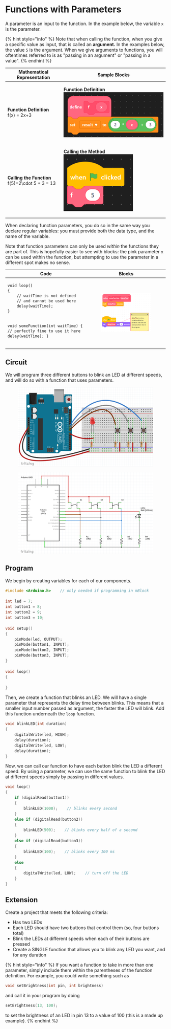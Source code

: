 # Functions with Parameters

A parameter is an input to the function.  In the example below, the variable `x` is the parameter.

{% hint style="info" %}
Note that when calling the function, when you give a specific value as input, that is called an **argument.**  In the examples below, the value `5` is the argument.  When we give arguments to functions, you will oftentimes referred to is as "passing in an argument" or "passing in a value".
{% endhint %}

| Mathematical Representation                                                                      | Sample Blocks                                                                                                             |
| ------------------------------------------------------------------------------------------------ | ------------------------------------------------------------------------------------------------------------------------- |
| <p><strong>Function Definition</strong><br><span class="math">f(x) = 2x+3</span></p>             | <p><strong>Function Definition</strong><br><img src="../../../.gitbook/assets/block_function_example.png" alt=""></p>     |
| <p><strong>Calling the Function</strong><br><span class="math">f(5)=2\cdot 5 + 3 = 13</span></p> | <p><strong>Calling the Method</strong><br><img src="../../../.gitbook/assets/block_function_call_example.png" alt=""></p> |

When declaring function parameters, you do so in the same way you declare regular variables: you must provide both the data type, and the name of the variable.

Note that function parameters can only be used _within_ the functions they are part of.  This is hopefully easier to see with blocks: the pink parameter `x` can be used within the function, but attempting to use the parameter in a different spot makes no sense.

<table><thead><tr><th>Code</th><th>Blocks</th></tr></thead><tbody><tr><td><pre class="language-cpp"><code class="lang-cpp">void loop()
{
    // waitTime is not defined
    // and cannot be used here
    delay(waitTime);
}

void someFunction(int waitTime)
{
    // perfectly fine to use it here
    delay(waitTime);
}
</code></pre></td><td><div><figure><img src="../../../.gitbook/assets/block_bad_parameter_scope.png" alt=""><figcaption></figcaption></figure></div></td></tr></tbody></table>

## Circuit

We will program three different buttons to blink an LED at different speeds, and will do so with a function that uses parameters.

<figure><img src="../../../.gitbook/assets/led_three_buttons.png" alt=""><figcaption></figcaption></figure>

<figure><img src="../../../.gitbook/assets/led_three_buttons_schematic.png" alt=""><figcaption></figcaption></figure>

## Program

We begin by creating variables for each of our components.

```cpp
#include <Arduino.h>    // only needed if programming in mBlock

int led = 7;
int button1 = 8;
int button2 = 9;
int button3 = 10;

void setup()
{
    pinMode(led, OUTPUT);
    pinMode(button1, INPUT);
    pinMode(button2, INPUT);
    pinMode(button3, INPUT);
}

void loop()
{

}
```

Then, we create a function that blinks an LED.  We will have a single parameter that represents the delay time between blinks.  This means that a smaller input number passed as argument, the faster the LED will blink.  Add this function underneath the `loop` function.

```cpp
void blinkLED(int duration)
{
    digitalWrite(led, HIGH);
    delay(duration);
    digitalWrite(led, LOW);
    delay(duration);
}
```

Now, we can call our function to have each button blink the LED a different speed.  By using a parameter, we can use the same function to blink the LED at different speeds simply by passing in different values.

```cpp
void loop()
{
    if (digialRead(button1))
    {
        blinkLED(1000);    // blinks every second
    }
    else if (digitalRead(button2))
    {
        blinkLED(500);    // blinks every half of a second
    }
    else if (digitalRead(button3))
    {
        blinkLED(100);    // blinks every 100 ms
    }
    else
    {
        digitalWrite(led, LOW);    // turn off the LED
    }
}
```

## Extension

Create a project that meets the following criteria:

* Has two LEDs
* Each LED should have two buttons that control them (so, four buttons total)
* Blink the LEDs at different speeds when each of their buttons are pressed
* Create a SINGLE function that allows you to blink any LED you want, and for any duration

{% hint style="info" %}
If you want a function to take in more than one parameter, simply include them within the parentheses of the function definition.  For example, you could write something such as

```cpp
void setBrightness(int pin, int brightness)
```

and call it in your program by doing

```cpp
setBrightness(13, 100);
```

to set the brightness of an LED in pin 13 to a value of 100 (this is a made up example).
{% endhint %}
